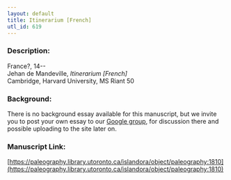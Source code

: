 ```yaml
---
layout: default
title: Itinerarium [French]
utl_id: 619
---
```


### Description:

France?, 14--<br>
Jehan de Mandeville, _Itinerarium [French]_<br>
Cambridge, Harvard University, MS Riant 50

### Background:

There is no background essay available for this manuscript, but we invite you to post your own essay to our [Google group](https://paleography.library.utoronto.ca/content/group-work), for discussion there and possible uploading to the site later on.

### Manuscript Link:

[https://paleography.library.utoronto.ca/islandora/object/paleography:1810](https://paleography.library.utoronto.ca/islandora/object/paleography:1810)
